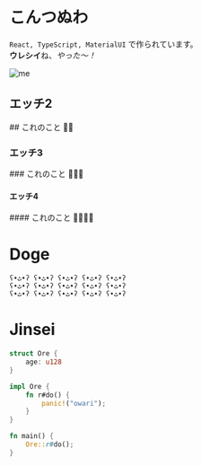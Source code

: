 # こんつぬわ

`React, TypeScript, MaterialUI` で作られています。  
**ウレシイ**ね、_やった〜！_  

![me](https://user-images.githubusercontent.com/31243896/94240684-9759d400-ff4e-11ea-8e80-143cd84201ad.png)

## エッチ2

\#\# これのこと
🏨🏨

### エッチ3

\#\#\# これのこと
🏨🏨🏨

#### エッチ4

\#\#\#\# これのこと
🏨🏨🏨🏨

# Doge

`ʕ•ٹ•ʔ ʕ•ٹ•ʔ ʕ•ٹ•ʔ ʕ•ٹ•ʔ ʕ•ٹ•ʔ `  
`ʕ•ٹ•ʔ ʕ•ٹ•ʔ ʕ•ٹ•ʔ ʕ•ٹ•ʔ ʕ•ٹ•ʔ `  
`ʕ•ٹ•ʔ ʕ•ٹ•ʔ ʕ•ٹ•ʔ ʕ•ٹ•ʔ ʕ•ٹ•ʔ `  

# Jinsei

```rust
struct Ore {
    age: u128
}

impl Ore {
    fn r#do() {
        panic!("owari");
    }
}

fn main() {
    Ore::r#do();
}
```
